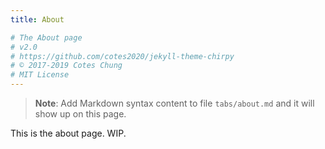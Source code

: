 ```yaml
---
title: About

# The About page
# v2.0
# https://github.com/cotes2020/jekyll-theme-chirpy
# © 2017-2019 Cotes Chung
# MIT License
---
```


> **Note**: Add Markdown syntax content to file `tabs/about.md` and it will show up on this page.

This is the about page. WIP.
